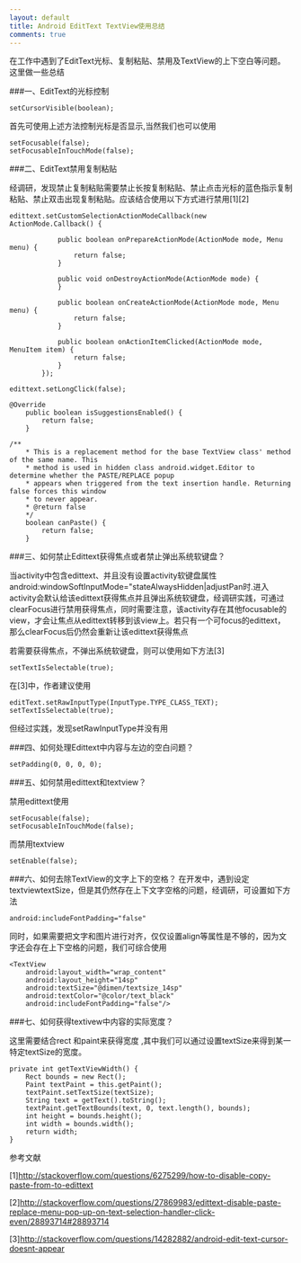 ```yaml
---
layout: default
title: Android EditText TextView使用总结
comments: true
---
```


在工作中遇到了EditText光标、复制粘贴、禁用及TextView的上下空白等问题。这里做一些总结

###一、EditText的光标控制

```
setCursorVisible(boolean);

```
首先可使用上述方法控制光标是否显示,当然我们也可以使用

```
setFocusable(false);
setFocusableInTouchMode(false);

```


###二、EditText禁用复制粘贴

经调研，发现禁止复制粘贴需要禁止长按复制粘贴、禁止点击光标的蓝色指示复制粘贴、禁止双击出现复制粘贴。应该结合使用以下方式进行禁用[1][2]

```
edittext.setCustomSelectionActionModeCallback(new ActionMode.Callback() {

            public boolean onPrepareActionMode(ActionMode mode, Menu menu) {
                return false;
            }

            public void onDestroyActionMode(ActionMode mode) {                  
            }

            public boolean onCreateActionMode(ActionMode mode, Menu menu) {
                return false;
            }

            public boolean onActionItemClicked(ActionMode mode, MenuItem item) {
                return false;
            }
        });

edittext.setLongClick(false);

@Override
    public boolean isSuggestionsEnabled() {
        return false;
    }

/**
    * This is a replacement method for the base TextView class' method of the same name. This
    * method is used in hidden class android.widget.Editor to determine whether the PASTE/REPLACE popup
    * appears when triggered from the text insertion handle. Returning false forces this window
    * to never appear.
    * @return false
    */
    boolean canPaste() {
        return false;
    }

```


###三、如何禁止Edittext获得焦点或者禁止弹出系统软键盘？

当activity中包含edittext、并且没有设置activity软键盘属性android:windowSoftInputMode="stateAlwaysHidden|adjustPan时.进入activity会默认给该edittext获得焦点并且弹出系统软键盘，经调研实践，可通过clearFocus进行禁用获得焦点，同时需要注意，该activity存在其他focusable的view，才会让焦点从edittext转移到该view上。若只有一个可focus的edittext，那么clearFocus后仍然会重新让该edittext获得焦点

若需要获得焦点，不弹出系统软键盘，则可以使用如下方法[3]


```
setTextIsSelectable(true);

```
在[3]中，作者建议使用

```
editText.setRawInputType(InputType.TYPE_CLASS_TEXT);
setTextIsSelectable(true);

```
但经过实践，发现setRawInputType并没有用


###四、如何处理Edittext中内容与左边的空白问题？

```
setPadding(0, 0, 0, 0);

```


###五、如何禁用edittext和textview？

禁用edittext使用

```
setFocusable(false);
setFocusableInTouchMode(false);

```
而禁用textview

```
setEnable(false);

```


###六、如何去除TextView的文字上下的空格？
在开发中，遇到设定textviewtextSize，但是其仍然存在上下文字空格的问题，经调研，可设置如下方法

```
android:includeFontPadding="false"

```

同时，如果需要把文字和图片进行对齐，仅仅设置align等属性是不够的，因为文字还会存在上下空格的问题，我们可综合使用


```
<TextView
    android:layout_width="wrap_content"
    android:layout_height="14sp"
    android:textSize="@dimen/textsize_14sp"
    android:textColor="@color/text_black"
    android:includeFontPadding="false"/>
```


###七、如何获得textivew中内容的实际宽度？

这里需要结合rect 和paint来获得宽度 ,其中我们可以通过设置textSize来得到某一特定textSize的宽度。

```
private int getTextViewWidth() {
    Rect bounds = new Rect();
    Paint textPaint = this.getPaint();
    textPaint.setTextSize(textSize);
    String text = getText().toString();
    textPaint.getTextBounds(text, 0, text.length(), bounds);
    int height = bounds.height();
    int width = bounds.width();
    return width;
}

```


参考文献

[1]http://stackoverflow.com/questions/6275299/how-to-disable-copy-paste-from-to-edittext

[2]http://stackoverflow.com/questions/27869983/edittext-disable-paste-replace-menu-pop-up-on-text-selection-handler-click-even/28893714#28893714

[3]http://stackoverflow.com/questions/14282882/android-edit-text-cursor-doesnt-appear


